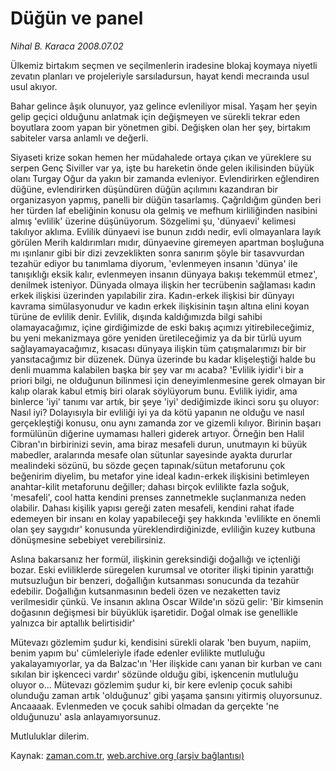 # Düğün ve panel

*Nihal B. Karaca 2008.07.02*

<tr><td class="metin" colspan="2" style="padding-top: 20px; padding-left: 5px; padding-right: 10px;">Ülkemiz birtakım seçmen ve seçilmenlerin iradesine blokaj koymaya niyetli zevatın  planları ve projeleriyle sarsıladursun, hayat kendi mecraında usul usul akıyor.</td></tr><tr><td class="metin" colspan="2" style="padding-top: 20px; padding-left: 5px; padding-right: 10px;"><p>Bahar gelince âşık olunuyor, yaz gelince evleniliyor misal. Yaşam her şeyin gelip geçici olduğunu anlatmak için değişmeyen ve sürekli tekrar eden boyutlara zoom yapan bir yönetmen gibi. Değişken olan her şey, birtakım sabiteler varsa anlamlı ve değerli. 
<p> Siyaseti krize sokan hemen her müdahalede ortaya çıkan ve yüreklere su serpen Genç Siviller var ya, işte bu hareketin önde gelen ikilisinden büyük olanı Turgay Oğur da yakın bir zamanda evleniyor. Evlendirirken eğlendiren düğüne, evlendirirken düşündüren düğün açılımını kazandıran bir organizasyon yapmış, panelli bir düğün tasarlamış. Çağrıldığım günden beri her türden laf ebeliğinin konusu ola gelmiş ve mefhum kirliliğinden nasibini almış 'evlilik' üzerine düşünüyorum. Sözgelimi şu, 'dünyaevi' kelimesi takılıyor aklıma. Evlilik dünyaevi ise bunun zıddı nedir, evli olmayanlara layık görülen Merih kaldırımları mıdır, dünyaevine giremeyen apartman boşluğuna mı ışınlanır gibi bir dizi zevzeklikten sonra sanırım şöyle bir tasavvurdan tezahür ediyor bu tanımlama diyorum, 'evlenmeyen insanın 'dünya' ile tanışıklığı eksik kalır, evlenmeyen insanın dünyaya bakışı tekemmül etmez', denilmek isteniyor. Dünyada olmaya ilişkin her tecrübenin sağlaması kadın erkek ilişkisi üzerinden yapılabilir zira. Kadın-erkek ilişkisi bir dünyayı kavrama simülasyonudur ve kadın erkek ilişkisinin taşın altına elini koyan türüne de evlilik denir. Evlilik, dışında kaldığımızda bilgi sahibi olamayacağımız, içine girdiğimizde de eski bakış açımızı yitirebileceğimiz, bu yeni mekanizmaya göre yeniden üretileceğimiz ya da bir türlü uyum sağlayamayacağımız, kısacası dünyaya ilişkin tüm çatışmalarımızı bir bir yansıtacağımız bir düzenek. Dünya üzerinde bu kadar klişeleştiği halde bu denli muamma kalabilen başka bir şey var mı acaba? 'Evlilik iyidir'i bir a priori bilgi, ne olduğunun bilinmesi için deneyimlenmesine gerek olmayan bir kalıp olarak kabul etmiş biri olarak söylüyorum bunu. Evlilik iyidir, ama binlerce 'iyi' tanımı var artık, bir şeye 'iyi' dediğimizde ikinci soru şu oluyor: Nasıl iyi? Dolayısıyla bir evliliği iyi ya da kötü yapanın ne olduğu ve nasıl gerçekleştiği konusu, onu aynı zamanda zor ve gizemli kılıyor. Birinin başarı formülünün diğerine uymaması halleri giderek artıyor. Örneğin ben Halil Cibran'ın birbirinizi sevin, ama biraz mesafeli durun, unutmayın ki büyük mabedler, aralarında mesafe olan sütunlar sayesinde ayakta dururlar mealindeki sözünü, bu sözde geçen tapınak/sütun metaforunu çok beğenirim diyelim, bu metafor yine ideal kadın-erkek ilişkisini betimleyen anahtar-kilit metaforunu değiller; dahası birçok evlilikte fazla soğuk, 'mesafeli', cool hatta kendini prenses zannetmekle suçlanmanıza neden olabilir. Dahası kişilik yapısı gereği zaten mesafeli, kendini rahat ifade edemeyen bir insanı en kolay yapabileceği şey hakkında 'evlilikte en önemli olan şey saygıdır' konusunda yüreklendirdiğinizde, evliliğin kuzey kutbuna dönüşmesine sebebiyet verebilirsiniz. 
<p> Aslına bakarsanız her formül, ilişkinin gereksindiği doğallığı ve içtenliği bozar. Eski evliliklerde süregelen kurumsal ve otoriter ilişki tipinin yarattığı mutsuzluğun bir benzeri, doğallığın kutsanması sonucunda da tezahür edebilir. Doğallığın kutsanmasının bedeli özen ve nezaketten taviz verilmesidir çünkü. Ve insanın aklına Oscar Wilde'ın sözü gelir: 'Bir kimsenin doğasının değişmesi bir büyüklük işaretidir. Doğal olmak ise genellikle yalnızca bir aptallık belirtisidir' 
<p> Mütevazı gözlemim şudur ki, kendisini sürekli olarak 'ben buyum, napiim, benim yapım bu' cümleleriyle ifade edenler evlilikte mutluluğu yakalayamıyorlar, ya da Balzac'ın 'Her ilişkide canı yanan bir kurban ve canı sıkılan bir işkenceci vardır' sözünde olduğu gibi, işkencenin mutluluğu oluyor o... Mütevazı gözlemim şudur ki, bir kere evlenip çocuk sahibi olunduğu zaman artık 'olduğunuz' gibi yaşama şansını yitirmiş oluyorsunuz. Ancaaaak. Evlenmeden ve çocuk sahibi olmadan da gerçekte 'ne olduğunuzu' asla anlayamıyorsunuz.
<p> Mutluluklar dilerim. <br/></p></p></p></p></p></td></tr>

Kaynak: [zaman.com.tr](http://zaman.com.tr/yazar.do?yazino=709087), [web.archive.org (arşiv bağlantısı)](http://web.archive.org/web/20080803135806/http://www.zaman.com.tr:80/yazar.do?yazino=709087)
